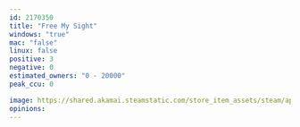 ```yaml
---
id: 2170350
title: "Free My Sight"
windows: "true"
mac: "false"
linux: false
positive: 3
negative: 0
estimated_owners: "0 - 20000"
peak_ccu: 0

image: https://shared.akamai.steamstatic.com/store_item_assets/steam/apps/2170350/header.jpg?t=1673022913
opinions:
---
```


